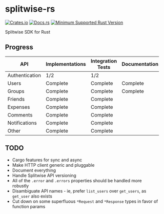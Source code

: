 # splitwise-rs

[![Crates.io](https://img.shields.io/crates/v/splitwise.svg)](https://crates.io/crates/splitwise)
[![Docs.rs](https://img.shields.io/docsrs/splitwise)](https://docs.rs/splitwise)
[![Minimum Supported Rust Version](https://img.shields.io/badge/MSRV-1.56.1-dea584.svg)](https://github.com/rust-lang/rust/releases/tag/1.56.1)

Splitwise SDK for Rust

## Progress

| API            | Implementations | Integration Tests | Documentation |
|----------------|-----------------|-------------------|---------------|
| Authentication | 1/2             | 1/2               |               |
| Users          | Complete        | Complete          | Complete      |
| Groups         | Complete        | Complete          | Complete      |
| Friends        | Complete        | Complete          |               |
| Expenses       | Complete        | Complete          |               |
| Comments       | Complete        | Complete          |               |
| Notifications  | Complete        | Complete          |               |
| Other          | Complete        | Complete          |               |

## TODO

- Cargo features for sync and async
- Make HTTP client generic and pluggable
- Document everything
- Handle Splitwise API versioning
- All of the `.error` and `.errors` properties should be handled more robustly
- Disambiguate API names - ie, prefer `list_users` over `get_users`, as `get_user` also exists
- Cut down on some superfluous `*Request` and `*Response` types in favor of function params

